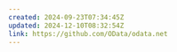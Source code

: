 ```yaml
---
created: 2024-09-23T07:34:45Z
updated: 2024-12-10T08:32:54Z
link: https://github.com/OData/odata.net
---
```

